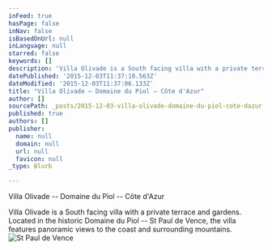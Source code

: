 ```yaml
---
inFeed: true
hasPage: false
inNav: false
isBasedOnUrl: null
inLanguage: null
starred: false
keywords: []
description: 'Villa Olivade is a South facing villa with a private terrace and gardens. Located in the historic Domaine du Piol – St Paul de Vence, the villa features panoramic views to the coast and surrounding mountains.'
datePublished: '2015-12-03T11:37:10.563Z'
dateModified: '2015-12-03T11:37:06.133Z'
title: "Villa Olivade – Domaine du Piol – Côte d'Azur"
author: []
sourcePath: _posts/2015-12-03-villa-olivade-domaine-du-piol-cote-dazur.md
published: true
authors: []
publisher:
  name: null
  domain: null
  url: null
  favicon: null
_type: Blurb

---
```

Villa Olivade -- Domaine du Piol -- Côte d'Azur

Villa Olivade is a South facing villa with a private terrace and gardens. Located in the historic Domaine du Piol -- St Paul de Vence, the villa features panoramic views to the coast and surrounding mountains.
![St Paul de Vence](https://the-grid-user-content.s3-us-west-2.amazonaws.com/02b7e614-2d89-4c12-8929-e4bb5dc80a1f.jpg)